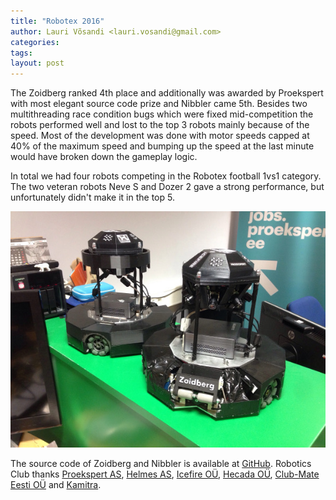 ```yaml
---
title: "Robotex 2016"
author: Lauri Võsandi <lauri.vosandi@gmail.com>
categories: 
tags: 
layout: post
---
```



The Zoidberg ranked 4th place and additionally was awarded by Proekspert with most elegant source code prize and
Nibbler came 5th.
Besides two multithreading race condition bugs which were fixed mid-competition the robots performed well and lost to the top 3 robots mainly because of the speed. Most of the development was done with motor speeds capped at 40% of the maximum speed and bumping up the speed at the last minute would have broken down the gameplay logic. 

In total we had four robots competing in the Robotex football 1vs1 category.
The two veteran robots Neve S and Dozer 2 gave a strong performance, but unfortunately didn't make it in the top 5.

![woopwoop](/assets/img/woopwoop.jpg)

The source code of Zoidberg and Nibbler is available at [GitHub](https://github.com/eik-robo/zoidberg).
Robotics Club thanks
[Proekspert AS](https://www.proekspert.ee/),
[Helmes AS](http://www.helmes.ee/),
[Icefire OÜ](http://www.icefire.ee/),
[Hecada OÜ](http://hecada.com/),
[Club-Mate Eesti OÜ](http://www.club-mate.ee/) and
[Kamitra](http://kamitra.ee/).


